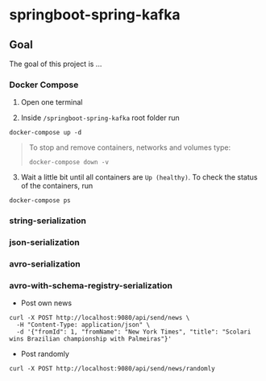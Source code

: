 # springboot-spring-kafka

## Goal

The goal of this project is ...

### Docker Compose

1. Open one terminal

2. Inside `/springboot-spring-kafka` root folder run

```
docker-compose up -d
```
> To stop and remove containers, networks and volumes type:
> ```
> docker-compose down -v
> ```

3. Wait a little bit until all containers are `Up (healthy)`. To check the status of the containers, run
```
docker-compose ps
```

### string-serialization

### json-serialization

### avro-serialization

### avro-with-schema-registry-serialization

- Post own news
```
curl -X POST http://localhost:9080/api/send/news \
  -H "Content-Type: application/json" \
  -d '{"fromId": 1, "fromName": "New York Times", "title": "Scolari wins Brazilian championship with Palmeiras"}'
```

- Post randomly
```
curl -X POST http://localhost:9080/api/send/news/randomly
```

